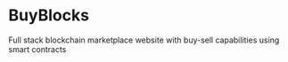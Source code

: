 # BuyBlocks
Full stack blockchain marketplace website with buy-sell capabilities using smart contracts
